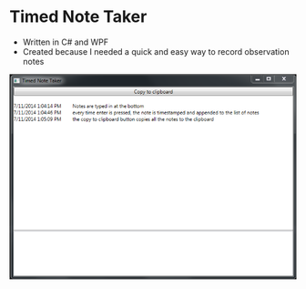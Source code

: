 Timed Note Taker
================

 - Written in C# and WPF
 - Created because I needed a quick and easy way to record observation notes
 
 ![screenshot](https://github.com/skaliak/timedNoteTaker/blob/master/screenshot.PNG?raw=true)
